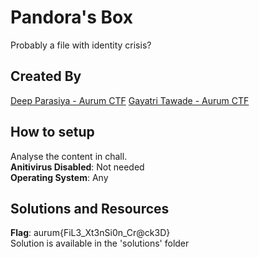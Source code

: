 # Pandora's Box

Probably a file with identity crisis? 

## Created By
[Deep Parasiya - Aurum CTF](https://github.com/deepparasiya) 
[Gayatri Tawade - Aurum CTF](https://github.com/Gngt432) 

## How to setup
Analyse the content in chall. <br />
**Anitivirus Disabled**: Not needed <br />
**Operating System**: Any <br />

## Solutions and Resources
**Flag**: aurum{FiL3_Xt3nSi0n_Cr@ck3D} <br />
Solution is available in the 'solutions' folder
